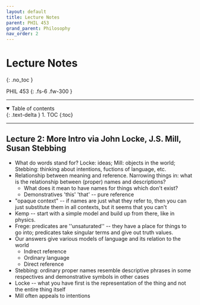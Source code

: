 ```yaml
---
layout: default
title: Lecture Notes
parent: PHIL 453
grand_parent: Philosophy
nav_order: 2
---
```


# Lecture Notes
{: .no_toc }

PHIL 453
{: .fs-6 .fw-300 }

---

<details open markdown="block">
  <summary>
    Table of contents
  </summary>
  {: .text-delta }
1. TOC
{:toc}
</details>

---

## Lecture 2: More Intro via John Locke, J.S. Mill, Susan Stebbing

- What do words stand for? Locke: ideas; Mill: objects in the world; Stebbing: thinking about intentions, fuctions of language, etc.
- Relationship between meaning and reference. Narrowing things in: what is the relationship between (proper) names and descriptions?
  - What does it mean to have names for things which don't exist?
  - Demonstratives 'this' 'that' -- pure reference
- "opaque context" -- if names are just what they refer to, then you can just substitute them in all contexts, but it seems that you can't
- Kemp -- start with a simple model and build up from there, like in physics.
- Frege: predicates are ''unsaturated'' -- they have a place for things to go into; predicates take singular terms and give out truth values.
- Our answers give various models of language and its relation to the world
  - Indrect reference
  - Ordinary language
  - Direct reference
- Stebbing: ordinary proper names resemble descriptive phrases in some respectives and demonstrative symbols in other cases
- Locke -- what you have first is the representation of the thing and not the entire thing itself
- Mill often appeals to intentions

